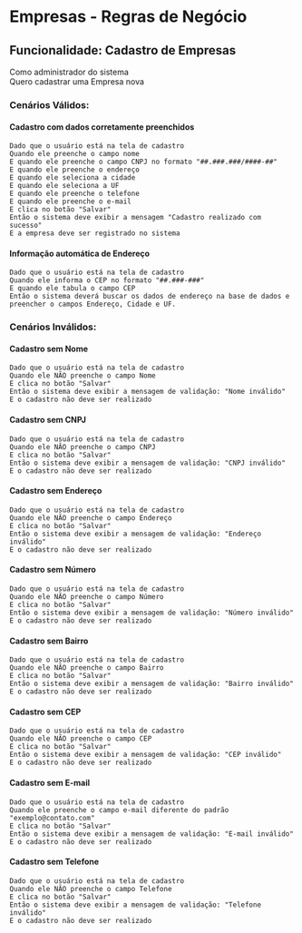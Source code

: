 # Empresas - Regras de Negócio

## Funcionalidade: Cadastro de Empresas
  Como administrador do sistema   
  Quero cadastrar uma Empresa nova

### Cenários Válidos: 

#### Cadastro com dados corretamente preenchidos
    Dado que o usuário está na tela de cadastro
    Quando ele preenche o campo nome
    E quando ele preenche o campo CNPJ no formato "##.###.###/####-##"
    E quando ele preenche o endereço
    E quando ele seleciona a cidade
    E quando ele seleciona a UF
    E quando ele preenche o telefone
    E quando ele preenche o e-mail
    E clica no botão "Salvar"
    Então o sistema deve exibir a mensagem "Cadastro realizado com sucesso"
    E a empresa deve ser registrado no sistema

#### Informação automática de Endereço
    Dado que o usuário está na tela de cadastro
    Quando ele informa o CEP no formato "##.###-###"
    E quando ele tabula o campo CEP
    Então o sistema deverá buscar os dados de endereço na base de dados e preencher o campos Endereço, Cidade e UF.

### Cenários Inválidos: 

#### Cadastro sem Nome
    Dado que o usuário está na tela de cadastro
    Quando ele NÃO preenche o campo Nome
    E clica no botão "Salvar"
    Então o sistema deve exibir a mensagem de validação: "Nome inválido"
    E o cadastro não deve ser realizado

#### Cadastro sem CNPJ
    Dado que o usuário está na tela de cadastro
    Quando ele NÃO preenche o campo CNPJ
    E clica no botão "Salvar"
    Então o sistema deve exibir a mensagem de validação: "CNPJ inválido"
    E o cadastro não deve ser realizado

#### Cadastro sem Endereço 
    Dado que o usuário está na tela de cadastro
    Quando ele NÃO preenche o campo Endereço
    E clica no botão "Salvar"
    Então o sistema deve exibir a mensagem de validação: "Endereço inválido"
    E o cadastro não deve ser realizado

#### Cadastro sem Número
    Dado que o usuário está na tela de cadastro
    Quando ele NÃO preenche o campo Número
    E clica no botão "Salvar"
    Então o sistema deve exibir a mensagem de validação: "Número inválido"
    E o cadastro não deve ser realizado

#### Cadastro sem Bairro
    Dado que o usuário está na tela de cadastro
    Quando ele NÃO preenche o campo Bairro
    E clica no botão "Salvar"
    Então o sistema deve exibir a mensagem de validação: "Bairro inválido"
    E o cadastro não deve ser realizado

#### Cadastro sem CEP
    Dado que o usuário está na tela de cadastro
    Quando ele NÃO preenche o campo CEP
    E clica no botão "Salvar"
    Então o sistema deve exibir a mensagem de validação: "CEP inválido"
    E o cadastro não deve ser realizado

#### Cadastro sem E-mail
    Dado que o usuário está na tela de cadastro
    Quando ele preenche o campo e-mail diferente do padrão "exemplo@contato.com"
    E clica no botão "Salvar"
    Então o sistema deve exibir a mensagem de validação: "E-mail inválido"
    E o cadastro não deve ser realizado

#### Cadastro sem Telefone
    Dado que o usuário está na tela de cadastro
    Quando ele NÃO preenche o campo Telefone
    E clica no botão "Salvar"
    Então o sistema deve exibir a mensagem de validação: "Telefone inválido"
    E o cadastro não deve ser realizado
